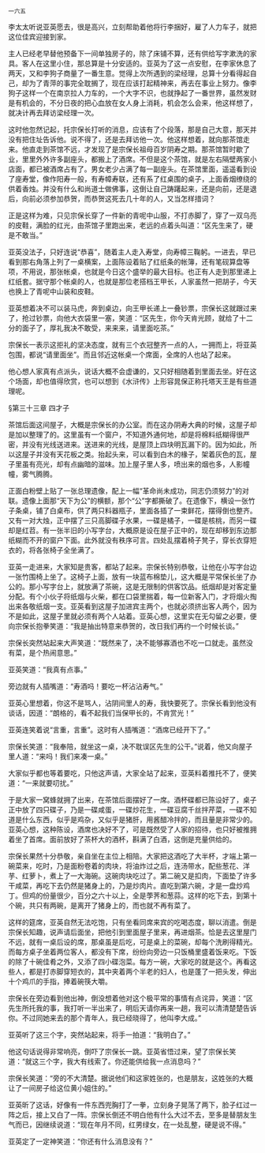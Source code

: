     一六五 

   李太太听说亚英愿去，很是高兴，立刻帮助着他将行李捆好，雇了人力车子，就把这位佳宾迎接到家。

   主人已经老早替他预备下一间单独房子的，除了床铺不算，还有供给写字漱洗的家具。客人在这里小住，那总算是十分安适的。亚英为了这一点安慰，在李家休息了两天，又和李狗子商量了一番生意。觉得上次所遇到的梁经理，总算十分看得起自己，却为了青萍的事完全耽搁了，现在应该打起精神来，再去在事业上努力。像李狗子这样一个在南京拉人力车的，一个大字不识，也就挣起了一番世界，虽然发财是有机会的，不分日夜的把心血放在女人身上消耗，机会怎么会来，他这样想了，就决计再去拜访梁经理一次。

   这时他忽然记起，托宗保长打听的消息，应该有了个段落，那是自己大意，那天并没有把住址告诉他。说不得了，还是去拜访他一次。他这样想着，就向那茶馆走来。他直走到茶馆不远，才发现了是宗保长祖母百岁阴寿之期。那茶馆暂时歇了业，里里外外许多副座头，都搬上了酒席。不但是这个茶馆，就是左右隔壁两家小店面，都已被酒席占有了。男女老少占满了每一副座头。在茶馆里面，遥遥看到设了座寿堂，像作阳寿一般，有寿幛寿联，还有系了红桌围的桌子，上面香烟缭绕的供着香烛。并没有什么和尚道士做佛事，这倒让自己踌躇起来，还是向前，还是退后，向前必须参加恭贺，而恭贺这死去几十年的人，又当怎样措词？

   正是这样为难，只见宗保长穿了一件新的青呢中山服，不打赤脚了，穿了一双乌亮的皮鞋，满脸的红光，由茶馆子里跑出来，老远的点着头叫道：“区先生来了，硬是不敢当。”

   亚英没法子，只好连说“恭喜”，随着主人走入寿堂，向寿幛三鞠躬。一进去，早已看到那右角落上列了一桌横案，上面陈设着贴了红纸条的帐簿，还有笔砚算盘等项，不用说，那张帐桌，也就是今日这个盛举的最大目标。也正有人走到那里递上红纸套。据守那个帐桌的人，也就是那位老搭档王甲长，人家虽然一把胡子，今天也换上了青呢中山装和皮鞋。

   亚英想着决不可以装马虎，奔到桌边，向王甲长递上一叠钞票，宗保长这就跟过来了，抢过钞票，向他大衣袋里一塞，笑道：“区先生，你今天肯光顾，就给了十二分的面子了，厚礼我决不敢受，来来来，请里面吃茶。”

   宗保长一表示这拒礼的坚决态度，就有三个衣冠整齐一点的人，一拥而上，将亚英包围，都说“请里面坐”。而且邻近这帐桌一个席面，全席的人也站了起来。

   他心想人家真有点派头，说话大概不会虚谦的，又只好相随着到里面去坐。好在这个场面，却也值得欣赏，也可以想到《水浒传》上形容晁保正称托塔天王是有些道理呢。

   §第三十三章 四才子

   茶馆后面这间屋子，大概是宗保长的办公室。而在这办阴寿大典的时候，这屋子却是加以整理了的。这里虽有一个窗户，不知道外通何地，却是将棉料纸糊得很严密，并没有光线送进来。送进来的光线，是屋顶上四块明瓦漏下的。因为如此，所以这屋子并没有天花板之类。抬起头来，可以看到白木的椽子，架着灰色的瓦，屋子里虽有亮光，却有点幽暗的滋味。加上屋子里人多，喷出来的烟也多，人影幢幢，雾气腾腾。

   正面白粉壁上贴了一张总理遗像，配上一幅“革命尚未成功，同志仍须努力”的对联。遗像上面那“天下为公”的横额，那个“公”字都撕破了。在遗像下，横设一张竹子条桌，铺了白桌布，供了两只料器瓶子，里面各插了一束鲜花，摆得倒也整齐。又有一对大烛，正中摆了三只高脚碟子水果，一碟是橘子，一碟是核桃，而另一碟却是红苕。有一张半旧的小写字台，大概原是设在屋子正中的，现在却移到东边那纸糊而不开的窗户下面。此外就没有秩序可言。四处乱摆着椅子凳子，穿长衣穿短衣的，将各张椅子全坐满了。

   亚英一走进来，大家知是贵客，都站了起来。宗保长特别恭敬，让他在小写字台边一张竹围椅上坐了。这椅子上面，放有一块蓝布棉垫儿，这大概是平常保长坐了办公的。那小写字台上，就放满了茶碗，这是无限制的供客饮品。纸烟却是对客定量分配。有个小伙子将纸烟与火柴，都在口袋里揣着，每一位新客入门，才将烟火掏出来各敬纸烟一支。亚英看到这屋子加进宾主两个，也就必须挤出客人两个，因为不是如此，这屋子里就必须有两个人站着。亚英心想，这里实在无勾留之必要，便向宗保长抱拳笑道：“我是抽出特意来恭贺的，改日我们再约一个时候长谈。”

   宗保长突然站起来大声笑道：“既然来了，决不能够寡酒也不吃一口就走。虽然没有菜，是个热闹意思。”

   亚英笑道：“我真有点事。”

   旁边就有人插嘴道：“寿酒吗！要吃一杯沾沾寿气。”

   亚英心里想着，你这不是骂人，沾阴间里人的寿，我快要死了。宗保长看到他没有谈话，因道：“朗格的，看不起我们当保甲长的，不肯赏光！”

   亚英连笑着说“言重，言重”。这时有人插嘴道：“酒席已经开下了。”

   宗保长笑道：“我奉陪，就坐这一桌，决不耽误区先生的公干。”说着，他又向屋子里人道：“来吗！我们来凑一桌。”

   大家似乎都也等着要吃，只他这声请，大家全站了起来，亚英料着推托不了，便笑道：“一来就要叨扰。”

   于是大家一窝蜂就拥了出来，在茶馆后面摆好了一席。酒杯碟都已陈设好了，桌子正中放了四只碟子，乃是一碟咸蛋，一碟炒花生，一碟豆腐千丝拌芹菜，一碟不知道是什么东西，似乎是鸡杂，又似乎是猪肝，用酱醋冷拌的，而且量是非常少的。亚英心想，这种陈设，酒席也决好不了，可是既然受了人家的招待，也只好被推拥着坐了首席。面前放好了茶杯大的酒杯，斟满了白酒，这倒是充量供给的。

   宗保长果然十分恭敬，亲自坐在主位上相陪。大家把这酒吃了大半杯，才端上第一碗菜来，吃时，乃是面粉卷着的肉块，将油炸过之后，连汤带水，配些葱花、洋芋、红萝卜，煮上了一大海碗。这碗肉块吃过了。第二碗又是扣肉，下面垫了许多干咸菜，再吃下去仍然是猪身上的，乃是炒肉片。直吃到第六碗，才是一盘炒鸡丁。但鸡的份量很少，百分之六十以上，全是荸荠和葱蒜。这样的吃下去，到第十个碗，共只有两碗，是离开了猪身上的，而也就不再有菜了。

   这样的筵席，亚英自然无法吃饱，只有坐看同席来宾的吃喝态度，聊以消遣。倒是宗保长知趣，说声请后面坐，把他引到里面屋子里来，再进烟茶。恰是去这里屋门不远，就有一桌后设的席，那桌虽是后吃，可是桌上的菜碗，却每个洗刷得精光。而每方桌子坐着两位客人，都没有下席，纷纷向旁边一只饭桶里盛着饭来吃。下饭的除了十碗佳肴之外，又添了四小碟泡菜。每方一碗，大家吃的就是这个。再看这些人，都是打赤脚穿短衣的，其中夹着两个半老的妇人，也是蓬了一把头发，伸出十个鸡爪的手指，捧着碗筷大嚼。

   宗保长在旁边看到他出神，倒没想着他对这个极平常的事情有点诧异，笑道：“区先生所托我的事，我打听一半出来了，明后天请你再来一趟，我可以清清楚楚告诉你。不过同她来去的那个青年人，我已经晓得了，他叫李大成。”

   亚英听了这三个字，突然站起来，将手一拍道：“我明白了。”

   他这句话说得非常响亮，倒吓了宗保长一跳。亚英省悟过来，望了宗保长笑道：“就这三个字，我大有线索了。你还能供给我一点消息吗？”

   宗保长笑道：“旁的不大清楚。据说他们和这家姓张的，也是朋友，这姓张的大概让了一间房子给这位黄小姐住的。”

   亚英昕了这话，好像有一件东西兜胸打了一拳，立刻身子晃荡了两下，脸子红过一阵之后，接上又白了一阵。宗保长倒还不明白他有什么大过不去，至多是替朋友生气而已，因继续说道：“现在年月不同，红男绿女，在一处乱整，硬是说不得。”

   亚英定了一定神笑道：“你还有什么消息没有？”

